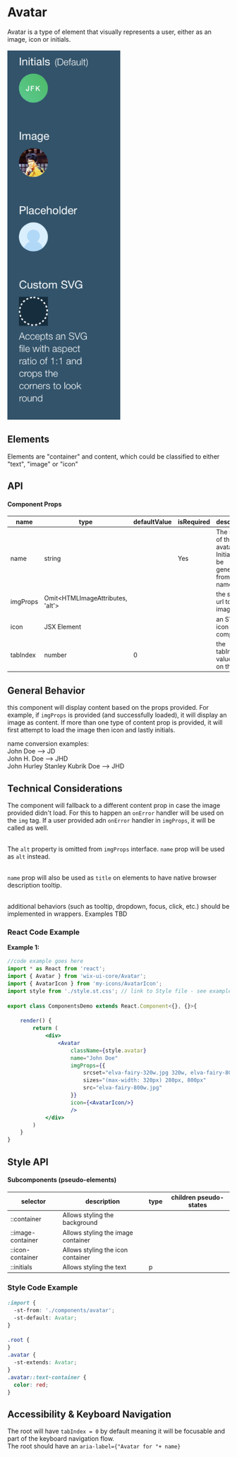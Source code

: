 # Avatar

Avatar is a type of element that visually represents a user, either as an image, icon or initials.
<br><br>
![image](./readme-assets/avatar-types.png)
## Elements

Elements are "container" and content, which could be classified to either "text", "image" or "icon"

## API

#### Component Props

| name     | type                | defaultValue | isRequired | description                                                           |
| -------- | ------------------- | ------------ | ---------- | --------------------------------------------------------------------- |
| name     | string              |              | Yes        | The name of the avatar user. Initials will be generated from the name |
| imgProps | Omit<HTMLImageAttributes, 'alt'> |              |            | the source url to load image from                                     |
| icon     | JSX Element         |              |            | an SVG icon component                                                 |
| tabIndex | number              | 0            |            | the tabIndex value to put on the root                                 |

## General Behavior

this component will display content based on the props provided. For example, if `imgProps` is provided (and successfully loaded), it will display an image as content. If more than one type of content prop is provided, it will first attempt to load the image then icon and lastly initials.<br>

name conversion examples:
<br/> John Doe --> JD
<br/> John H. Doe --> JHD
<br/> John Hurley Stanley Kubrik Doe --> JHD

## Technical Considerations

The component will fallback to a different content prop in case the image provided didn't load. For this to happen an `onError` handler will be used on the `img` tag. If a user provided adn `onError` handler in `imgProps`, it will be called as well.<br>

<br> The `alt` property is omitted from `imgProps` interface. `name` prop will be used as `alt` instead.<br>

<br>`name` prop will also be used as `title` on elements to have native browser description tooltip.  

<br>additional behaviors (such as tooltip, dropdown, focus, click, etc.) should be implemented in wrappers. Examples TBD

### React Code Example

**Example 1:**

```jsx
//code example goes here
import * as React from 'react';
import { Avatar } from 'wix-ui-core/Avatar';
import { AvatarIcon } from 'my-icons/AvatarIcon';
import style from './style.st.css'; // link to Style file - see examples of style files below

export class ComponentsDemo extends React.Component<{}, {}>{

    render() {
        return (
            <div>
                <Avatar
                    className={style.avatar}
                    name="John Doe"
                    imgProps={{
                        srcset="elva-fairy-320w.jpg 320w, elva-fairy-800w.jpg 800w"
                        sizes="(max-width: 320px) 280px, 800px"
                        src="elva-fairy-800w.jpg"
                    }}
                    icon={<AvatarIcon/>}
                    />
            </div>
        )
    }
}
```

## Style API

#### Subcomponents (pseudo-elements)

| selector          | description                        | type | children pseudo-states |
| ----------------- | ---------------------------------- | ---- | ---------------------- |
| ::container       | Allows styling the background      |      |                        |
| ::image-container | Allows styling the image container |      |                        |
| ::icon-container  | Allows styling the icon container  |      |                        |
| ::initials        | Allows styling the text            | p    |                        |

### Style Code Example

```css
:import {
  -st-from: './components/avatar';
  -st-default: Avatar;
}

.root {
}
.avatar {
  -st-extends: Avatar;
}
.avatar::text-container {
  color: red;
}
```

## Accessibility & Keyboard Navigation

The root will have `tabIndex = 0` by default meaning it will be focusable and part of the keyboard navigation flow.<br>
The root should have an `aria-label={"Avatar for "+ name}`<br>
